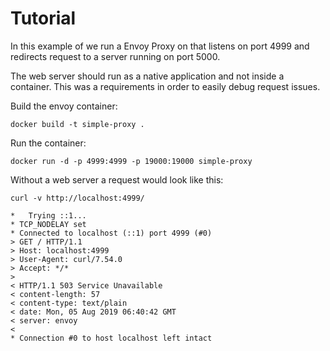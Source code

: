 # Tutorial

In this example of we run a Envoy Proxy on that listens on port 4999 and redirects request to a server running on port 5000.
 
 The web server should run as a native application and not inside a container. This was a requirements in order to easily debug request issues.

Build the envoy container:

```
docker build -t simple-proxy .
``` 

Run the container:

```
docker run -d -p 4999:4999 -p 19000:19000 simple-proxy
```

Without a web server a request would look like this:

```
curl -v http://localhost:4999/

*   Trying ::1...
* TCP_NODELAY set
* Connected to localhost (::1) port 4999 (#0)
> GET / HTTP/1.1
> Host: localhost:4999
> User-Agent: curl/7.54.0
> Accept: */*
>
< HTTP/1.1 503 Service Unavailable
< content-length: 57
< content-type: text/plain
< date: Mon, 05 Aug 2019 06:40:42 GMT
< server: envoy
<
* Connection #0 to host localhost left intact
```




